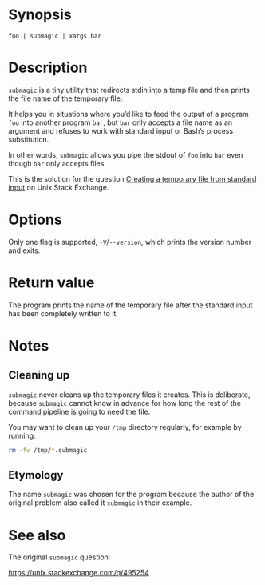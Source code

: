 <!-- markdownlint-configure-file { "MD041": { "level": 1 } } -->

# Synopsis

```shell
foo | submagic | xargs bar
```

# Description

`submagic` is a tiny utility that redirects stdin into a temp file and then prints the file name of the temporary file.

It helps you in situations where you’d like to feed the output of a program `foo` into another program `bar`, but `bar` only accepts a file name as an argument and refuses to work with standard input or Bash’s process substitution.

In other words, `submagic` allows you pipe the stdout of `foo` into `bar` even though `bar` only accepts files.

This is the solution for the question [Creating a temporary file from standard input](https://unix.stackexchange.com/q/495254) on Unix Stack Exchange.

# Options

Only one flag is supported, `-V`/`--version`, which prints the version number and exits.

# Return value

The program prints the name of the temporary file after the standard input has been completely written to it.

# Notes

## Cleaning up

`submagic` never cleans up the temporary files it creates. This is deliberate, because `submagic` cannot know in advance for how long the rest of the command pipeline is going to need the file.

You may want to clean up your `/tmp` directory regularly, for example by running:

```sh
rm -fv /tmp/*.submagic
```

## Etymology

The name `submagic` was chosen for the program because the author of the original problem also called it `submagic` in their example.

# See also

The original `submagic` question:

<https://unix.stackexchange.com/q/495254>
